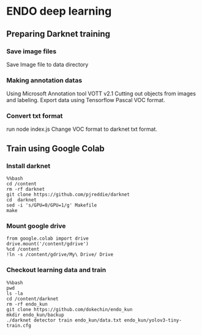 # ENDO deep learning

## Preparing Darknet training

### Save image files
Save Image file to data directory

### Making annotation datas
Using Microsoft Annotation tool VOTT v2.1
Cutting out objects from images and labeling.
Export data using Tensorflow Pascal VOC format. 

### Convert txt format
run node index.js
Change VOC format to darknet txt format.

## Train using Google Colab

### Install darknet
```
%%bash
cd /content
rm -rf darknet
git clone https://github.com/pjreddie/darknet
cd  darknet
sed -i 's/GPU=0/GPU=1/g' Makefile
make
```

### Mount google drive
```
from google.colab import drive
drive.mount('/content/gdrive')
%cd /content
!ln -s /content/gdrive/My\ Drive/ Drive
```

### Checkout learning data and train
```
%%bash
pwd
ls -la
cd /content/darknet
rm -rf endo_kun
git clone https://github.com/dokechin/endo_kun
mkdir endo_kun/backup
./darknet detector train endo_kun/data.txt endo_kun/yolov3-tiny-train.cfg
```
